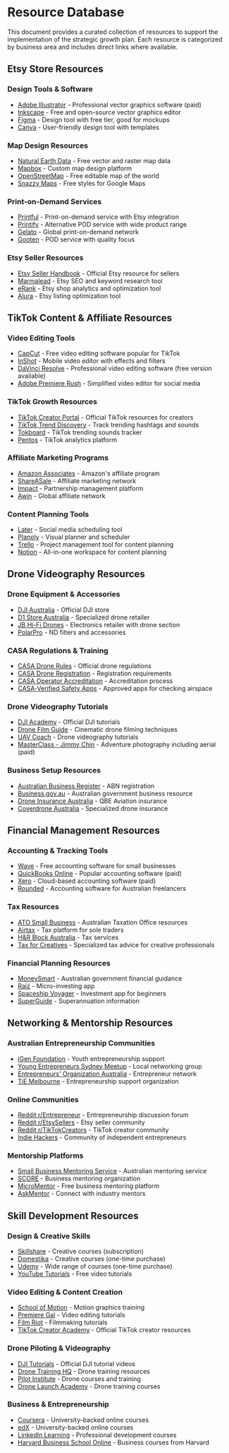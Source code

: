 # Resource Database

This document provides a curated collection of resources to support the implementation of the strategic growth plan. Each resource is categorized by business area and includes direct links where available.

## Etsy Store Resources

### Design Tools & Software
- [Adobe Illustrator](https://www.adobe.com/products/illustrator.html) - Professional vector graphics software (paid)
- [Inkscape](https://inkscape.org/) - Free and open-source vector graphics editor
- [Figma](https://www.figma.com/) - Design tool with free tier, good for mockups
- [Canva](https://www.canva.com/) - User-friendly design tool with templates

### Map Design Resources
- [Natural Earth Data](https://www.naturalearthdata.com/) - Free vector and raster map data
- [Mapbox](https://www.mapbox.com/) - Custom map design platform
- [OpenStreetMap](https://www.openstreetmap.org/) - Free editable map of the world
- [Snazzy Maps](https://snazzymaps.com/) - Free styles for Google Maps

### Print-on-Demand Services
- [Printful](https://www.printful.com/integrations/etsy) - Print-on-demand service with Etsy integration
- [Printify](https://printify.com/sell-on-etsy-drop-shipping/) - Alternative POD service with wide product range
- [Gelato](https://www.gelato.com/print-on-demand/etsy) - Global print-on-demand network
- [Gooten](https://www.gooten.com/integrations/etsy/) - POD service with quality focus

### Etsy Seller Resources
- [Etsy Seller Handbook](https://www.etsy.com/seller-handbook) - Official Etsy resource for sellers
- [Marmalead](https://marmalead.com/) - Etsy SEO and keyword research tool
- [eRank](https://erank.com/) - Etsy shop analytics and optimization tool
- [Alura](https://alura.io/) - Etsy listing optimization tool

## TikTok Content & Affiliate Resources

### Video Editing Tools
- [CapCut](https://www.capcut.com/) - Free video editing software popular for TikTok
- [InShot](https://inshot.com/) - Mobile video editor with effects and filters
- [DaVinci Resolve](https://www.blackmagicdesign.com/products/davinciresolve/) - Professional video editing software (free version available)
- [Adobe Premiere Rush](https://www.adobe.com/products/premiere-rush.html) - Simplified video editor for social media

### TikTok Growth Resources
- [TikTok Creator Portal](https://www.tiktok.com/creators/creator-portal/) - Official TikTok resources for creators
- [TikTok Trend Discovery](https://ads.tiktok.com/business/creativecenter/inspiration/popular/hashtag/pc/en) - Track trending hashtags and sounds
- [Tokboard](https://tokboard.com/) - TikTok trending sounds tracker
- [Pentos](https://pentos.co/) - TikTok analytics platform

### Affiliate Marketing Programs
- [Amazon Associates](https://affiliate-program.amazon.com/) - Amazon's affiliate program
- [ShareASale](https://www.shareasale.com/) - Affiliate marketing network
- [Impact](https://impact.com/) - Partnership management platform
- [Awin](https://www.awin.com/) - Global affiliate network

### Content Planning Tools
- [Later](https://later.com/) - Social media scheduling tool
- [Planoly](https://www.planoly.com/) - Visual planner and scheduler
- [Trello](https://trello.com/) - Project management tool for content planning
- [Notion](https://www.notion.so/) - All-in-one workspace for content planning

## Drone Videography Resources

### Drone Equipment & Accessories
- [DJI Australia](https://store.dji.com/au) - Official DJI store
- [D1 Store Australia](https://www.d1store.com.au/) - Specialized drone retailer
- [JB Hi-Fi Drones](https://www.jbhifi.com.au/collections/drones-robotics/drones) - Electronics retailer with drone section
- [PolarPro](https://www.polarprofilters.com/) - ND filters and accessories

### CASA Regulations & Training
- [CASA Drone Rules](https://www.casa.gov.au/knowyourdrone/drone-rules) - Official drone regulations
- [CASA Drone Registration](https://www.casa.gov.au/drones/drone-registration) - Registration requirements
- [CASA Operator Accreditation](https://www.casa.gov.au/drones/getting-your-remotely-piloted-aircraft-operator-accreditation) - Accreditation process
- [CASA-Verified Safety Apps](https://www.casa.gov.au/drones/drone-safety-apps) - Approved apps for checking airspace

### Drone Videography Tutorials
- [DJI Academy](https://www.dji.com/au/academy) - Official DJI tutorials
- [Drone Film Guide](https://dronefilmguide.com/) - Cinematic drone filming techniques
- [UAV Coach](https://uavcoach.com/drone-videography/) - Drone videography tutorials
- [MasterClass - Jimmy Chin](https://www.masterclass.com/classes/jimmy-chin-teaches-adventure-photography) - Adventure photography including aerial (paid)

### Business Setup Resources
- [Australian Business Register](https://www.abr.gov.au/) - ABN registration
- [Business.gov.au](https://business.gov.au/) - Australian government business resource
- [Drone Insurance Australia](https://www.qbe.com/au/business-insurance/specialty/aviation) - QBE Aviation insurance
- [Coverdrone Australia](https://www.coverdrone.com/au/) - Specialized drone insurance

## Financial Management Resources

### Accounting & Tracking Tools
- [Wave](https://www.waveapps.com/) - Free accounting software for small businesses
- [QuickBooks Online](https://quickbooks.intuit.com/au/) - Popular accounting software (paid)
- [Xero](https://www.xero.com/au/) - Cloud-based accounting software (paid)
- [Rounded](https://rounded.com.au/) - Accounting software for Australian freelancers

### Tax Resources
- [ATO Small Business](https://www.ato.gov.au/Business/) - Australian Taxation Office resources
- [Airtax](https://www.airtax.com.au/) - Tax platform for sole traders
- [H&R Block Australia](https://www.hrblock.com.au/) - Tax services
- [Tax for Creatives](https://www.taxforcreatives.com.au/) - Specialized tax advice for creative professionals

### Financial Planning Resources
- [MoneySmart](https://moneysmart.gov.au/) - Australian government financial guidance
- [Raiz](https://raizinvest.com.au/) - Micro-investing app
- [Spaceship Voyager](https://www.spaceship.com.au/) - Investment app for beginners
- [SuperGuide](https://www.superguide.com.au/) - Superannuation information

## Networking & Mentorship Resources

### Australian Entrepreneurship Communities
- [iGen Foundation](https://www.igenfoundation.org.au/youthentrepreneurship) - Youth entrepreneurship support
- [Young Entrepreneurs Sydney Meetup](https://www.meetup.com/young-entrepreneurs-sydney/) - Local networking group
- [Entrepreneurs' Organization Australia](https://www.eoaustralia.org/) - Entrepreneur network
- [TiE Melbourne](https://melbourne.tie.org/) - Entrepreneurship support organization

### Online Communities
- [Reddit r/Entrepreneur](https://www.reddit.com/r/Entrepreneur/) - Entrepreneurship discussion forum
- [Reddit r/EtsySellers](https://www.reddit.com/r/EtsySellers/) - Etsy seller community
- [Reddit r/TikTokCreators](https://www.reddit.com/r/TikTokCreators/) - TikTok creator community
- [Indie Hackers](https://www.indiehackers.com/) - Community of independent entrepreneurs

### Mentorship Platforms
- [Small Business Mentoring Service](https://www.sbms.org.au/) - Australian mentoring service
- [SCORE](https://www.score.org/) - Business mentoring organization
- [MicroMentor](https://www.micromentor.org/) - Free business mentoring platform
- [AskMentor](https://www.askmentor.io/) - Connect with industry mentors

## Skill Development Resources

### Design & Creative Skills
- [Skillshare](https://www.skillshare.com/) - Creative courses (subscription)
- [Domestika](https://www.domestika.org/) - Creative courses (one-time purchase)
- [Udemy](https://www.udemy.com/) - Wide range of courses (one-time purchase)
- [YouTube Tutorials](https://www.youtube.com/) - Free video tutorials

### Video Editing & Content Creation
- [School of Motion](https://www.schoolofmotion.com/) - Motion graphics training
- [Premiere Gal](https://www.youtube.com/c/PremiereGal) - Video editing tutorials
- [Film Riot](https://www.youtube.com/user/filmriot) - Filmmaking tutorials
- [TikTok Creator Academy](https://www.tiktok.com/creators/creator-academy/) - Official TikTok creator resources

### Drone Piloting & Videography
- [DJI Tutorials](https://www.youtube.com/c/DJI) - Official DJI tutorial videos
- [Drone Training HQ](https://dronetraininghq.com/) - Drone training resources
- [Pilot Institute](https://pilotinstitute.com/) - Drone courses and training
- [Drone Launch Academy](https://www.dronelaunchacademy.com/) - Drone training courses

### Business & Entrepreneurship
- [Coursera](https://www.coursera.org/) - University-backed online courses
- [edX](https://www.edx.org/) - University-backed online courses
- [LinkedIn Learning](https://www.linkedin.com/learning/) - Professional development courses
- [Harvard Business School Online](https://online.hbs.edu/) - Business courses from Harvard
